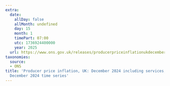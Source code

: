 ```yaml
---
extra:
  date:
    allDay: false
    allMonth: undefined
    day: 15
    month: 1
    timePart: 07:00
    utc: 1736924400000
    year: 2025
  url: https://www.ons.gov.uk/releases/producerpriceinflationukdecember2024includingservicesoctobertodecember2024timeseries
taxonomies:
  source:
  - ONS
title: 'Producer price inflation, UK: December 2024 including services, October to
  December 2024 time series'
---
```

